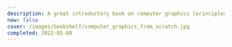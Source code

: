 ```yaml
---
description: A great introductory book on computer graphics (principles, not implementation!); the math is clearly explained, the book is academic enough but still accessible, and the depth and breadth of the topics is perfect to get a basic understanding of the subject.
new: false
cover: /images/bookshelf/computer_graphics_from_scratch.jpg
completed: 2022-05-08
---
```

